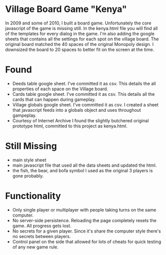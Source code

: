 # Village Board Game "Kenya" 
In 2009 and some of 2010, I built a board game. Unfortunately the core javascript of the game is missing still.  In the kenya.html file you will find all of the templates for every dialog in the game.  I'm also adding the google sheets that contains all the settings for each spot on the village board. 
The original board matched the 40 spaces of the original Monopoly design.  I downsized the board to 20 spaces to better fit on the screen at the time.  
# Found
* Deeds table google sheet.  I've committed it as csv. This details the all properties of each space on the Village board.  
* Cards table google sheet.  I've committed it as csv.  This details all the cards that can happen during gameplay.  
* Village globals google sheet. I've committed it as csv. I created a sheet that javascript feeds into a globals object and uses throughout gampeplay.  
* Courtesy of Internet Archive I found the slightly butchered original prototype html, committed to this project as kenya.html. 

# Still Missing 
* main style sheet
* main javascript file that used all the data sheets and updated the html.  
* the fish, the bear, and bofa symbol I used as the original 3 players is gone probably. 

# Functionality
* Only single player or multiplayer with people taking turns on the same computer.  
* No server-side persistence.  Reloading the page completely resets the game.  All progress gets lost.  
* No secrets for a given player.  Since it's share the computer style there's no secrets between players.
* Control panel on the side that allowed for lots of cheats for quick testing of any new game rule.
